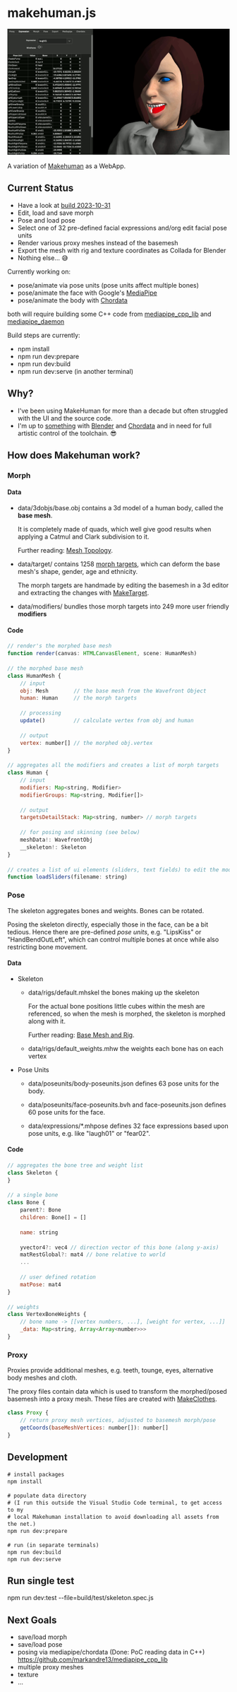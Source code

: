 # makehuman.js

<div style="text-align:npm center">
  <img src="screenshot.png" />

  A variation of [Makehuman](http://www.makehumancommunity.org) as a WebApp.
</div>

## Current Status

* Have a look at [build 2023-10-31](https://markandre13.github.io/makehuman.js/)
* Edit, load and save morph
* Pose and load pose
* Select one of 32 pre-defined facial expressions and/org edit facial pose units
* Render various proxy meshes instead of the basemesh
* Export the mesh with rig and texture coordinates as Collada for Blender
* Nothing else... 😅

Currently working on:

* pose/animate via pose units (pose units affect multiple bones)
* pose/animate the face with Google's [MediaPipe](https://developers.google.com/mediapipe) 
* pose/animate the body with [Chordata](https://chordata.cc)

both will require building some C++ code from
[mediapipe_cpp_lib](https://github.com/markandre13/mediapipe_cpp_lib) and
[mediapipe_daemon](https://github.com/markandre13/mediapipe_daemon)

Build steps are currently:

* npm install
* npm run dev:prepare
* npm run dev:build
* npm run dev:serve (in another terminal)

## Why?

* I've been using MakeHuman for more than a decade but often struggled with the UI and the source code.
* I'm up to [something](https://mark13.org) with [Blender](https://www.blender.org) and [Chordata](https://chordata.cc) and in need for full artistic control of the toolchain. 😎

## How does Makehuman work?

### Morph

#### Data

* data/3dobjs/base.obj contains a 3d model of a human body, called the **base mesh**.

  It is completely made of quads, which well give good results when applying
  a Catmul and Clark subdivision to it.

  Further reading: [Mesh Topology](http://www.makehumancommunity.org/wiki/Documentation:Professional_mesh_topology).

* data/target/ contains 1258 [morph targets](https://en.wikipedia.org/wiki/Morph_target_animation),
  which can deform the base mesh's shape, gender, age and ethnicity.

  The morph targets are handmade by editing the basemesh in a 3d editor and
  extracting the changes with [MakeTarget](https://github.com/makehumancommunity/maketarget-standalone).

* data/modifiers/ bundles those morph targets into 249 more user friendly **modifiers**

#### Code

```js
// render's the morphed base mesh
function render(canvas: HTMLCanvasElement, scene: HumanMesh)

// the morphed base mesh
class HumanMesh {
    // input
    obj: Mesh        // the base mesh from the Wavefront Object
    human: Human     // the morph targets

    // processing
    update()         // calculate vertex from obj and human

    // output
    vertex: number[] // the morphed obj.vertex
}

// aggregates all the modifiers and creates a list of morph targets
class Human {
    // input
    modifiers: Map<string, Modifier>
    modifierGroups: Map<string, Modifier[]>

    // output 
    targetsDetailStack: Map<string, number> // morph targets

    // for posing and skinning (see below)
    meshData!: WavefrontObj
    __skeleton!: Skeleton
}

// creates a list of ui elements (sliders, text fields) to edit the modifier values
function loadSliders(filename: string)
```

### Pose

The skeleton aggregates bones and weights. Bones can be rotated.

Posing the skeleton directly, especially those in the face, can be a bit tedious. Hence there are pre-defined _pose units_, e.g. "LipsKiss" or "HandBendOutLeft", which can control multiple bones at once while also restricting bone movement.

#### Data

* Skeleton

  * data/rigs/default.mhskel the bones making up the skeleton

    For the actual bone positions little cubes within the mesh are referenced,
    so when the mesh is morphed, the skeleton is morphed along with it.

    Further reading: [Base Mesh and Rig](http://www.makehumancommunity.org/wiki/Documentation:Basemesh).
  
  * data/rigs/default_weights.mhw the weights each bone has on each vertex

* Pose Units

  * data/poseunits/body-poseunits.json defines 63 pose units for the body.

  * data/poseunits/face-poseunits.bvh and face-poseunits.json defines 60
    pose units for the face.

  * data/expressions/*.mhpose defines 32 face expressions based upon pose
    units, e.g. like "laugh01" or "fear02".

#### Code

```js
// aggregates the bone tree and weight list
class Skeleton {
}

// a single bone
class Bone {
    parent?: Bone
    children: Bone[] = []

    name: string

    yvector4?: vec4 // direction vector of this bone (along y-axis)
    matRestGlobal?: mat4 // bone relative to world
    ...

    // user defined rotation
    matPose: mat4
}

// weights
class VertexBoneWeights {
    // bone name -> [[vertex numbers, ...], [weight for vertex, ...]]
    _data: Map<string, Array<Array<number>>>
}
```

### Proxy

Proxies provide additional meshes, e.g. teeth, tounge, eyes, alternative body
meshes and cloth.

The proxy files contain data which is used to transform the morphed/posed basemesh into a proxy mesh.
These files are created with [MakeClothes](https://github.com/makehumancommunity/community-plugins-makeclothes).

```js
class Proxy {
    // return proxy mesh vertices, adjusted to basemesh morph/pose
    getCoords(baseMeshVertices: number[]): number[]
}
```

## Development

    # install packages
    npm install

    # populate data directory
    # (I run this outside the Visual Studio Code terminal, to get access to my
    # local Makehuman installation to avoid downloading all assets from the net.)
    npm run dev:prepare

    # run (in separate terminals)
    npm run dev:build
    npm run dev:serve

## Run single test

npm run dev:test --file=build/test/skeleton.spec.js

## Next Goals

* save/load morph
* save/load pose
* posing via mediapipe/chordata (Done: PoC reading data in C++)
  https://github.com/markandre13/mediapipe_cpp_lib
* multiple proxy meshes
* texture
* ...

<!--

TODO
[ ] load/save pose via bvh file
[ ] select view (manual, rotate, front, top, ...)
[ ] adjust camera automatically

[ ] pose units for the body

    base/poseunits/body-poseunits.json
    * no code, but this looks like quaternions, and then same approach as for facial expressions
    * some discussion http://www.makehumancommunity.org/forum/viewtopic.php?f=7&t=12167
    * makehuman-0.9.1-rc1a.tar.gz had it, i have it in virtual box 'Debian Desktop'
      ~/upstream/makehuman/makehuman-0.9.1.rc1a/makehuman
      not sure what the data format is, but, e.g. raising the arm would also raise
      the breast because of the skin and tissue pulling it upwards

      but: i guess it's no point re-using that. instead try to make sens of
      body-poseunits.json and similar as planed for the facial expressions, also bring this
      data into the ui to be tweaked be the user
[ ] save/load custom expressions/poseunits/bones?
[ ] export animation
[ ] evaluate using glTF 2.0 to replace collada as per suggestion in MH forum
[ ] ...

-----

// the morphed base mesh
HumanMesh {
    human: Human

    obj: Mesh // aka WavefrontObj
    origVertex: number[]
    vertex: number[]
    indices: number[]
    groups: Group[]

    proxy?: Proxy
    proxyMesh?: WavefrontObj

    update() {
        this.vertex = [...this.origVertex]
        // morph this.vertex
        // update skeleton to new morph (temporarily set this.obj.vertex = this.vertex)
        // skin this.vertex (this.human.__skeleton.skinMesh(...))
    }
}

render() will use the proxy mesh

// aggregates all the modifiers and creates a list of morph targets
Human: AnimatedMesh {
    meshData: WavefrontObj // Object3D(name)

    def addBoundMesh(self, mesh, vertexToBoneMapping):

    getRestCoordinates(name) {
        rIdx = self._getBoundMeshIndex(name)
        self.__originalMeshCoords[rIdx][:,:3]
    }

    setProxy()
    setHairProxy()
    setEyesProxy()
    setEyebrowsProxy()
    setEyelashesProxy()
    setTeethProxy()
    setToungeProxy()
    addClothesProxy()
    removeClothesProxy()
}

how upstream Makehuman does it...

## Makehuman

```
cd /Users/mark/upstream/makehuman/makehuman
./makehuman
pip3.9 install --upgrade --force-reinstall PyQt5
```

-->
